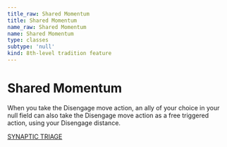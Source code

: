 ```yaml
---
title_raw: Shared Momentum
title: Shared Momentum
name_raw: Shared Momentum
name: Shared Momentum
type: classes
subtype: 'null'
kind: 8th-level tradition feature
---
```


# Shared Momentum

When you take the Disengage move action, an ally of your choice in your null field can also take the Disengage move action as a free triggered action, using your Disengage distance.

[SYNAPTIC TRIAGE](./Synaptic%20Triage.md)
